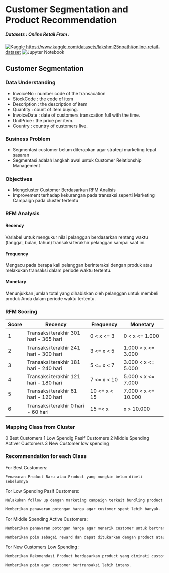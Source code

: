 # Customer Segmentation and Product Recommendation
##### Datasets : Online Retail From :
![Kaggle](https://img.shields.io/badge/Kaggle-035a7d?style=for-the-badge&logo=kaggle&logoColor=white)
https://www.kaggle.com/datasets/lakshmi25npathi/online-retail-dataset
![Jupyter Notebook](https://img.shields.io/badge/jupyter-%23FA0F00.svg?style=for-the-badge&logo=jupyter&logoColor=white)

## Customer Segmentation
### Data Understanding
- InvoiceNo : number code of the transacation
- StockCode : the code of item
- Description : the description of item
- Quantity : count of item buying.
- InvoiceDate : date of customers transcation full with the time.
- UnitPrice : the price per item.
- Country : country of customers live.

### Business Problem
- Segmentasi customer belum diterapkan agar strategi marketing tepat sasaran
- Segmentasi adalah langkah awal untuk Customer Relationship Management

### Objectives
- Mengcluster Customer Berdasarkan RFM Analisis
- Improvement terhadap kekurangan pada transaksi seperti Marketing Campaign pada cluster tertentu



### RFM Analysis
#### Recency
Variabel untuk mengukur nilai pelanggan berdasarkan rentang waktu (tanggal, bulan, tahun) transaksi terakhir pelanggan sampai saat ini.
#### Frequency
Mengacu pada berapa kali pelanggan berinteraksi dengan produk atau melakukan transaksi dalam periode waktu tertentu.
#### Monetary
Menunjukkan jumlah total yang dihabiskan oleh pelanggan untuk membeli produk Anda dalam periode waktu tertentu.
### RFM Scoring
| Score | Recency | Frequency | Monetary |
| ------ | ------ | ------ | ------ |
| 1 | Transaksi terakhir 301 hari - 365 hari | 0 < x <=  3| 0 < x <=  1.000
| 2 | Transaksi terakhir 241 hari - 300 hari| 3  <= x <  5 |1.000 < x <=  3.000|
| 3 | Transaksi terakhir 181 hari - 240 hari | 5 <= x <  7 |3.000 < x <=  5.000|
| 4 | Transaksi terakhir 121 hari - 180 hari| 7 <= x < 10 |5.000 < x <=  7.000|
| 5 | Transaksi terakhir 61 hari - 120 hari | 10  <= x < 15|7.000 < x <=  10.000|
| 6 | Transaksi terakhir 0 hari - 60 hari | 15  =< x  |x >  10.000|

### Mapping Class from Cluster
 0 Best Customers
 1 Low Spendig Pasif Customers
 2 Middle Spending Activer Customers
 3 New Customer low spending
 
### Recommendation for each Class
For Best Customers:
```sh
Penawaran Product Baru atau Product yang mungkin belum dibeli 
sebelumnya
```
For Low Spending Pasif Customers:
```sh
Melakukan follow up dengan marketing campaign terkait bundling product dan memberikan rekomendasi product yang paling diminati.
```
```sh
Memberikan penawaran potongan harga agar customer spent lebih banyak.
```

For Middle Spending Active Customers:
```sh
Memberikan penawaran potongan harga agar menarik customer untuk bertransaksi lagi.
```
```sh
Memberikan poin sebagai reward dan dapat ditukarkan dengan product atau potongan harga
```
For New  Customers Low Spending :
```sh
Memberikan Rekomendasi Product berdasarkan product yang diminati customer lainnya.
```
```sh
Memberikan poin agar customer bertransaksi lebih intens.
```












